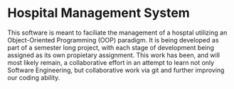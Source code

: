 # Hospital Management System
This software is meant to faciliate the management of a hosptal utilizing an Object-Oriented Programming (OOP) paradigm. It is being developed as part of a semester long project, with each stage of development being assigned as its own propietary assignment. This work has been, and will most likely remain, a collaborative effort in an attempt to learn not only Software Engineering, but collaborative work via git and further improving our coding ability.
